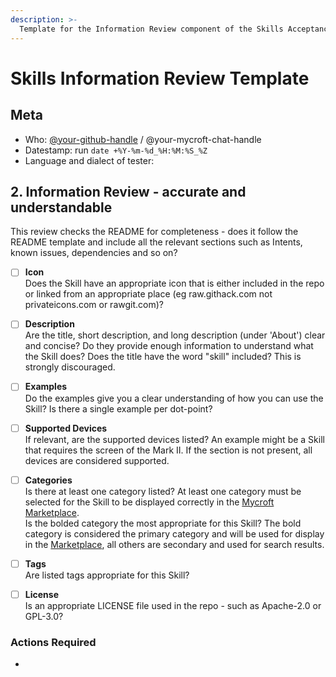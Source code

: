 ```yaml
---
description: >-
  Template for the Information Review component of the Skills Acceptance Process.
---
```

# Skills Information Review Template

## Meta  
* Who: [@your-github-handle](https://github.com/your-github-handle) / @your-mycroft-chat-handle  
* Datestamp: run `date +%Y-%m-%d_%H:%M:%S_%Z`  
* Language and dialect of tester:

## 2. Information Review - accurate and understandable  
This review checks the README for completeness - does it follow the README template and include all the relevant sections such as Intents, known issues, dependencies and so on?

- [ ] **Icon**  
Does the Skill have an appropriate icon that is either included in the repo or linked from an appropriate place (eg raw.githack.com not privateicons.com or rawgit.com)?

>

- [ ] **Description**  
Are the title, short description, and long description (under 'About') clear and concise? Do they provide enough information to understand what the Skill does? Does the title have the word "skill" included? This is strongly discouraged.

>

- [ ] **Examples**  
Do the examples give you a clear understanding of how you can use the Skill? Is there a single example per dot-point?

>

- [ ] **Supported Devices**  
If relevant, are the supported devices listed? An example might be a Skill that requires the screen of the Mark II. If the section is not present, all devices are considered supported.

>

- [ ] **Categories**  
Is there at least one category listed? At least one category must be selected for the Skill to be displayed correctly in the [Mycroft Marketplace](https://market.mycroft.ai).  
Is the bolded category the most appropriate for this Skill? The bold category is considered the primary category and will be used for display in the [Marketplace](https://market.mycroft.ai/), all others are secondary and used for search results.

>

- [ ] **Tags**  
Are listed tags appropriate for this Skill?

>

- [ ] **License**  
Is an appropriate LICENSE file used in the repo - such as Apache-2.0 or GPL-3.0?

>

### Actions Required
*
